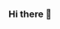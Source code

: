 ### Hi there 👋

<!--
**cataplum88/cataplum88** is a ✨ _special_ ✨ repository because its `README.md` (this file) appears on your GitHub profile.

Here are some ideas to get you started:

- 🔭 I’m currently working on my own Portafolio as learning project manager focus in UX and marketing...
- 🌱 I’m currently learning HTML5, CSS and Javascript...
- 👯 I’m looking to collaborate on ...

- 📫 How to reach me: cataplum88@gmail.com
- 😄 Pronouns: ...
- ⚡ Fun fact: 
-->
